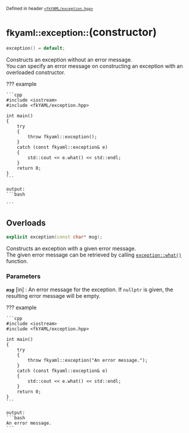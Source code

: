<small>Defined in header [`<fkYAML/exception.hpp>`](https://github.com/fktn-k/fkYAML/blob/develop/include/fkYAML/exception.hpp)</small>

# <small>fkyaml::exception::</small>(constructor)

```cpp
exception() = default;
```

Constructs an exception without an error message.  
You can specify an error message on constructing an exception with an overloaded constructor.  

??? example

    ```cpp
    #include <iostream>
    #include <fkYAML/exception.hpp>

    int main()
    {
        try
        {
            throw fkyaml::exception();
        }
        catch (const fkyaml::exception& e)
        {
            std::cout << e.what() << std::endl;
        }
        return 0;
    }
    ```

    output:
    ```bash

    ```

## Overloads

```cpp
explicit exception(const char* msg);
```

Constructs an exception with a given error message.  
The given error message can be retrieved by calling [`exception::what()`](what.md) function.  

### **Parameters**

***`msg`*** [in]
:   An error message for the exception. If `nullptr` is given, the resulting error message will be empty.

??? example

    ```cpp
    #include <iostream>
    #include <fkYAML/exception.hpp>

    int main()
    {
        try
        {
            throw fkyaml::exception("An error message.");
        }
        catch (const fkyaml::exception& e)
        {
            std::cout << e.what() << std::endl;
        }
        return 0;
    }
    ```

    output:
    ```bash
    An error message.
    ```
